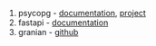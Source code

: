 1) psycopg - [documentation](https://www.psycopg.org/psycopg3/docs/index.html), [project](https://www.psycopg.org/)  
2) fastapi - [documentation](https://fastapi.tiangolo.com/)
3) granian - [github](https://github.com/emmett-framework/granian)